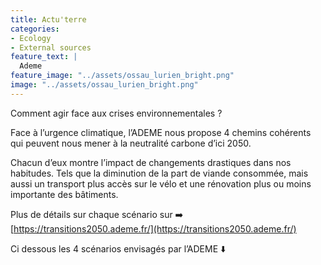 ```yaml
---
title: Actu'terre
categories:
- Ecology
- External sources
feature_text: |
  Ademe
feature_image: "../assets/ossau_lurien_bright.png"
image: "../assets/ossau_lurien_bright.png"
---
```


Comment agir face aux crises environnementales ?

Face à l’urgence climatique, l’ADEME nous propose 4 chemins cohérents qui peuvent nous mener à la neutralité carbone d’ici 2050.

Chacun d’eux montre l’impact de changements drastiques dans nos habitudes. Tels que la diminution de la part de viande consommée, mais aussi un transport plus accès sur le vélo et une rénovation plus ou moins importante des bâtiments.

Plus de détails sur chaque scénario sur ➡️ [https://transitions2050.ademe.fr/](https://transitions2050.ademe.fr/)

Ci dessous les 4 scénarios envisagés par l’ADEME ⬇️